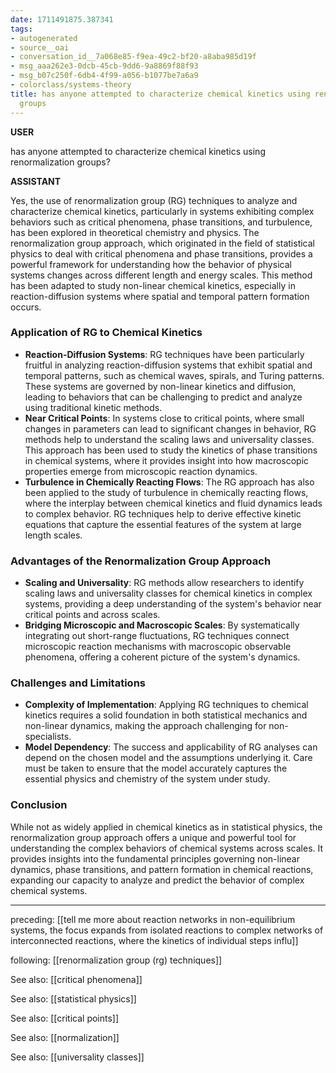 ```yaml
---
date: 1711491875.387341
tags:
- autogenerated
- source__oai
- conversation_id__7a068e85-f9ea-49c2-bf20-a8aba985d19f
- msg_aaa262e3-0dcb-45cb-9dd6-9a8869f88f93
- msg_b07c250f-6db4-4f99-a056-b1077be7a6a9
- colorclass/systems-theory
title: has anyone attempted to characterize chemical kinetics using renormalization
  groups
---
```


**USER**

has anyone attempted to characterize chemical kinetics using renormalization groups?


**ASSISTANT**

Yes, the use of renormalization group (RG) techniques to analyze and characterize chemical kinetics, particularly in systems exhibiting complex behaviors such as critical phenomena, phase transitions, and turbulence, has been explored in theoretical chemistry and physics. The renormalization group approach, which originated in the field of statistical physics to deal with critical phenomena and phase transitions, provides a powerful framework for understanding how the behavior of physical systems changes across different length and energy scales. This method has been adapted to study non-linear chemical kinetics, especially in reaction-diffusion systems where spatial and temporal pattern formation occurs.

### Application of RG to Chemical Kinetics

- **Reaction-Diffusion Systems**: RG techniques have been particularly fruitful in analyzing reaction-diffusion systems that exhibit spatial and temporal patterns, such as chemical waves, spirals, and Turing patterns. These systems are governed by non-linear kinetics and diffusion, leading to behaviors that can be challenging to predict and analyze using traditional kinetic methods.
- **Near Critical Points**: In systems close to critical points, where small changes in parameters can lead to significant changes in behavior, RG methods help to understand the scaling laws and universality classes. This approach has been used to study the kinetics of phase transitions in chemical systems, where it provides insight into how macroscopic properties emerge from microscopic reaction dynamics.
- **Turbulence in Chemically Reacting Flows**: The RG approach has also been applied to the study of turbulence in chemically reacting flows, where the interplay between chemical kinetics and fluid dynamics leads to complex behavior. RG techniques help to derive effective kinetic equations that capture the essential features of the system at large length scales.

### Advantages of the Renormalization Group Approach

- **Scaling and Universality**: RG methods allow researchers to identify scaling laws and universality classes for chemical kinetics in complex systems, providing a deep understanding of the system's behavior near critical points and across scales.
- **Bridging Microscopic and Macroscopic Scales**: By systematically integrating out short-range fluctuations, RG techniques connect microscopic reaction mechanisms with macroscopic observable phenomena, offering a coherent picture of the system's dynamics.

### Challenges and Limitations

- **Complexity of Implementation**: Applying RG techniques to chemical kinetics requires a solid foundation in both statistical mechanics and non-linear dynamics, making the approach challenging for non-specialists.
- **Model Dependency**: The success and applicability of RG analyses can depend on the chosen model and the assumptions underlying it. Care must be taken to ensure that the model accurately captures the essential physics and chemistry of the system under study.

### Conclusion

While not as widely applied in chemical kinetics as in statistical physics, the renormalization group approach offers a unique and powerful tool for understanding the complex behaviors of chemical systems across scales. It provides insights into the fundamental principles governing non-linear dynamics, phase transitions, and pattern formation in chemical reactions, expanding our capacity to analyze and predict the behavior of complex chemical systems.


---

preceding: [[tell me more about reaction networks in non-equilibrium systems, the focus expands from isolated reactions to complex networks of interconnected reactions, where the kinetics of individual steps influ]]  


following: [[renormalization group (rg) techniques]]

See also: [[critical phenomena]]


See also: [[statistical physics]]


See also: [[critical points]]


See also: [[normalization]]


See also: [[universality classes]]